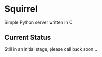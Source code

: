 # Squirrel
Simple Python server written in C

## Current Status
Still in an initial stage, please call back soon...

